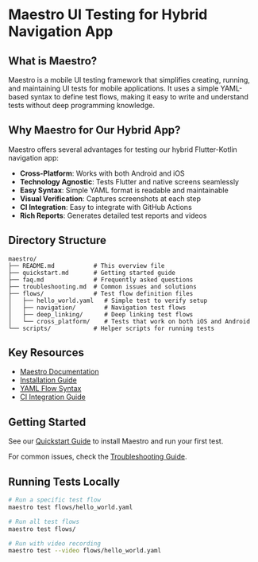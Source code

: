 # Maestro UI Testing for Hybrid Navigation App

## What is Maestro?

Maestro is a mobile UI testing framework that simplifies creating, running, and maintaining UI tests
for mobile applications. It uses a simple YAML-based syntax to define test flows, making it easy to
write and understand tests without deep programming knowledge.

## Why Maestro for Our Hybrid App?

Maestro offers several advantages for testing our hybrid Flutter-Kotlin navigation app:

- **Cross-Platform**: Works with both Android and iOS
- **Technology Agnostic**: Tests Flutter and native screens seamlessly
- **Easy Syntax**: Simple YAML format is readable and maintainable
- **Visual Verification**: Captures screenshots at each step
- **CI Integration**: Easy to integrate with GitHub Actions
- **Rich Reports**: Generates detailed test reports and videos

## Directory Structure

```
maestro/
├── README.md           # This overview file
├── quickstart.md       # Getting started guide
├── faq.md              # Frequently asked questions
├── troubleshooting.md  # Common issues and solutions
├── flows/              # Test flow definition files
│   ├── hello_world.yaml   # Simple test to verify setup
│   ├── navigation/        # Navigation test flows
│   ├── deep_linking/      # Deep linking test flows
│   └── cross_platform/    # Tests that work on both iOS and Android
└── scripts/            # Helper scripts for running tests
```

## Key Resources

- [Maestro Documentation](https://maestro.mobile.dev/)
- [Installation Guide](https://maestro.mobile.dev/getting-started/installing-maestro)
- [YAML Flow Syntax](https://maestro.mobile.dev/api-reference/commands)
- [CI Integration Guide](https://maestro.mobile.dev/getting-started/maestro-cloud)

## Getting Started

See our [Quickstart Guide](./quickstart.md) to install Maestro and run your first test.

For common issues, check the [Troubleshooting Guide](./troubleshooting.md).

## Running Tests Locally

```bash
# Run a specific test flow
maestro test flows/hello_world.yaml

# Run all test flows
maestro test flows/

# Run with video recording
maestro test --video flows/hello_world.yaml
```
